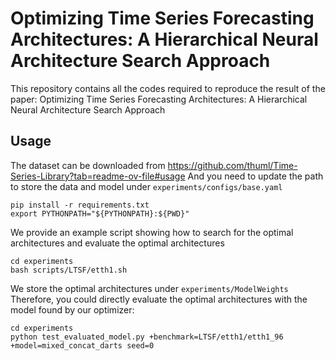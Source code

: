 # Optimizing Time Series Forecasting Architectures: A Hierarchical Neural Architecture Search Approach
This repository contains all the codes required to reproduce the result of the paper: 
Optimizing Time Series Forecasting Architectures: A Hierarchical Neural Architecture Search Approach


## Usage
The dataset can be downloaded from https://github.com/thuml/Time-Series-Library?tab=readme-ov-file#usage
And you need to update the path to store the data and model under `experiments/configs/base.yaml`
```
pip install -r requirements.txt
export PYTHONPATH="${PYTHONPATH}:${PWD}"
```

We provide an example script showing how to search for the optimal architectures and evaluate the optimal architectures
```
cd experiments 
bash scripts/LTSF/etth1.sh
```
We store the optimal architectures under `experiments/ModelWeights` 
Therefore, you could directly evaluate the optimal architectures with the model found by our optimizer:
```
cd experiments
python test_evaluated_model.py +benchmark=LTSF/etth1/etth1_96 +model=mixed_concat_darts seed=0
```
